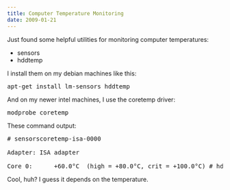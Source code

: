 ```yaml
---
title: Computer Temperature Monitoring
date: 2009-01-21
---
```

Just found some helpful utilities for monitoring computer temperatures:<ul><li>sensors</li><li>hddtemp</li></ul>

I install them on my debian machines like this:

<pre>apt-get install lm-sensors hddtemp</pre>

And on my newer intel machines, I use the coretemp driver:

<pre>modprobe coretemp</pre>

These command output:

<pre># sensorscoretemp-isa-0000

Adapter: ISA adapter

Core 0:      +60.0°C  (high = +80.0°C, crit = +100.0°C) # hddtemp /dev/sda/dev/sda: TOSHIBA MK6032GSX: 36°C</pre>

Cool, huh? I guess it depends on the temperature.

